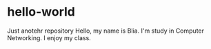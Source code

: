 # hello-world
Just anotehr repository
Hello, my name is Blia. I'm study in Computer Networking. I enjoy my class.
